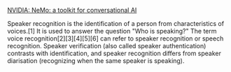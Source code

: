 



[NVIDIA: NeMo: a toolkit for conversational AI](https://github.com/NVIDIA/NeMo)



Speaker recognition is the identification of a person from characteristics of voices.[1] It is used to answer the question "Who is speaking?" The term voice recognition[2][3][4][5][6] can refer to speaker recognition or speech recognition. Speaker verification (also called speaker authentication) contrasts with identification, and speaker recognition differs from speaker diarisation (recognizing when the same speaker is speaking).

